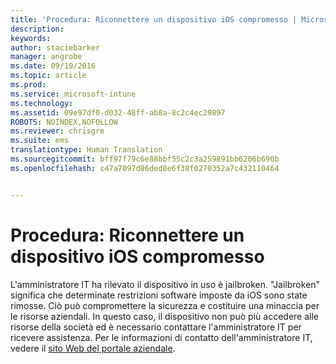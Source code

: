 ```yaml
---
title: 'Procedura: Riconnettere un dispositivo iOS compromesso | Microsoft Intune'
description: 
keywords: 
author: staciebarker
manager: angrobe
ms.date: 09/19/2016
ms.topic: article
ms.prod: 
ms.service: microsoft-intune
ms.technology: 
ms.assetid: 09e97df0-d032-48ff-ab8a-8c2c4ec29897
ROBOTS: NOINDEX,NOFOLLOW
ms.reviewer: chrisgre
ms.suite: ems
translationtype: Human Translation
ms.sourcegitcommit: bff97f79c6e88bbf55c2c3a259891bb6206b690b
ms.openlocfilehash: c47a7097d86ded8e6f38f0270352a7c432110464


---
```


# Procedura: Riconnettere un dispositivo iOS compromesso
L'amministratore IT ha rilevato il dispositivo in uso è jailbroken. "Jailbroken" significa che determinate restrizioni software imposte da iOS sono state rimosse. Ciò può compromettere la sicurezza e costituire una minaccia per le risorse aziendali. In questo caso, il dispositivo non può più accedere alle risorse della società ed è necessario contattare l'amministratore IT per ricevere assistenza. Per le informazioni di contatto dell'amministratore IT, vedere il [sito Web del portale aziendale](http://portal.manage.microsoft.com).



<!--HONumber=Sep16_HO3-->


